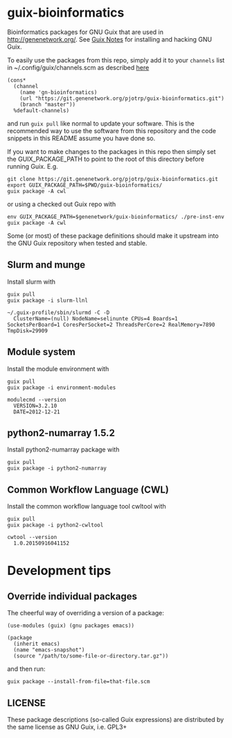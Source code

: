 # guix-bioinformatics

Bioinformatics packages for GNU Guix that are used in
http://genenetwork.org/.  See
[Guix Notes](https://github.com/pjotrp/guix-notes/blob/master/HACKING.org)
for installing and hacking GNU Guix.

To easily use the packages from this repo, simply add it to your
`channels` list in ~/.config/guix/channels.scm as described
[here](https://guix.gnu.org/manual/en/html_node/Channels.html)

    (cons*
      (channel
        (name 'gn-bioinformatics)
        (url "https://git.genenetwork.org/pjotrp/guix-bioinformatics.git")
        (branch "master"))
      %default-channels)

and run `guix pull` like normal to update your software. This is the
recommended way to use the software from this repository and the code
snippets in this README assume you have done so.

If you want to make changes to the packages in this repo then simply set
the GUIX_PACKAGE_PATH to point to the root of this directory
before running Guix. E.g.

    git clone https://git.genenetwork.org/pjotrp/guix-bioinformatics.git
    export GUIX_PACKAGE_PATH=$PWD/guix-bioinformatics/
    guix package -A cwl

or using a checked out Guix repo with

    env GUIX_PACKAGE_PATH=$genenetwork/guix-bioinformatics/ ./pre-inst-env guix package -A cwl

Some (or most) of these package definitions should make it upstream
into the GNU Guix repository when tested and stable.

## Slurm and munge

Install slurm with

    guix pull
    guix package -i slurm-llnl

    ~/.guix-profile/sbin/slurmd -C -D
      ClusterName=(null) NodeName=selinunte CPUs=4 Boards=1 SocketsPerBoard=1 CoresPerSocket=2 ThreadsPerCore=2 RealMemory=7890 TmpDisk=29909

## Module system

Install the module environment with

    guix pull
    guix package -i environment-modules

    modulecmd --version
      VERSION=3.2.10
      DATE=2012-12-21

## python2-numarray 1.5.2

Install python2-numarray package with

    guix pull
    guix package -i python2-numarray

## Common Workflow Language (CWL)

Install the common workflow language tool cwltool with

    guix pull
    guix package -i python2-cwltool

    cwtool --version
      1.0.20150916041152

# Development tips

## Override individual packages

The cheerful way of overriding a version of a package:

    (use-modules (guix) (gnu packages emacs))

    (package
      (inherit emacs)
      (name "emacs-snapshot")
      (source "/path/to/some-file-or-directory.tar.gz"))

and then run:

    guix package --install-from-file=that-file.scm


## LICENSE

These package descriptions (so-called Guix expressions) are
distributed by the same license as GNU Guix, i.e. GPL3+
